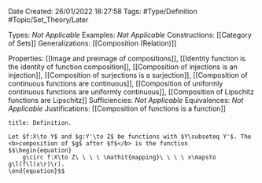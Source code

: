 <div class="topSpace"></div>

Date Created: 26/01/2022 18:27:58
Tags: #Type/Definition #Topic/Set_Theory/Later

Types: <i>Not Applicable</i>
Examples: <i>Not Applicable</i>
Constructions: [[Category of Sets]]
Generalizations: [[Composition (Relation)]]

Properties: [[Image and preimage of compositions]], [[Identity function is the identity of function composition]], [[Composition of injections is an injection]], [[Composition of surjections is a surjection]], [[Composition of continuous functions are continuous]], [[Composition of uniformly continuous functions are uniformly continuous]], [[Composition of Lipschitz functions are Lipschitz]]
Sufficiencies: <i>Not Applicable</i>
Equivalences: <i>Not Applicable</i>
Justifications: [[Composition of functions is a function]]

``` ad-Definition
title: Definition.

Let $f:X\to Y$ and $g:Y'\to Z$ be functions with $Y\subseteq Y'$. The <b>composition of $g$ after $f$</b> is the function
$$\begin{equation}
    g\circ f:X\to Z\ \ \ \ \mathit{mapping}\ \ \ \ x\mapsto g\l(f\l(x\r)\r).
\end{equation}$$

```
